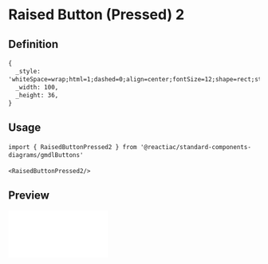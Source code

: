 # Raised Button (Pressed) 2

## Definition

```
{
  _style: 'whiteSpace=wrap;html=1;dashed=0;align=center;fontSize=12;shape=rect;strokeColor=none;fontStyle=1;opacity=12;fontColor=#BDBDBD;shadow=0;',
  _width: 100,
  _height: 36,
}
```

## Usage

```
import { RaisedButtonPressed2 } from '@reactiac/standard-components-diagrams/gmdlButtons'

<RaisedButtonPressed2/>
```

## Preview

<img src="./raised-button-pressed-2.png" width="200"/>
